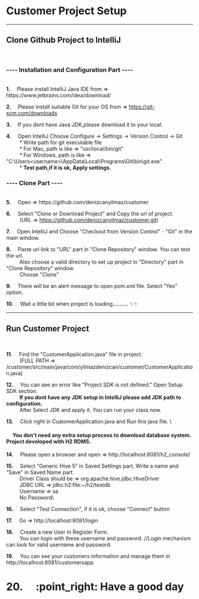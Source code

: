 <h1> Customer Project Setup </h1>
<hr>
<h2> Clone Github Project to IntelliJ </h2>
<br>
<h3>---- Installation and Configuration Part ----</h3>
<br>
<b>1.&emsp;</b>    Please install IntelliJ Java IDE from => https://www.jetbrains.com/idea/download/

<b>2.&emsp;</b>    Please install suitable Git for your OS from => https://git-scm.com/downloads

<b>3.&emsp;</b>    If you dont have Java JDK,please download it to your local. 

<b>4.&emsp;</b>    Open IntelliJ Choose Configure -> Settings -> Version Control -> Git\
 &emsp;&emsp;&nbsp; * Write path for git executable file\
 &emsp;&emsp;&nbsp;  * For Mac, path is like => "usr/local/bin/git"\
 &emsp;&emsp;&nbsp;  * For Windows, path is like => "C:\Users\<username>\AppData\Local\Programs\Git\bin\git.exe"\
 &emsp;&emsp;&nbsp;  * <b> Test path,if it is ok, Apply settings. </b>

<h3>---- Clone Part ----</h3>
<br>
<b>5.&emsp;</b>    Open => https://github.com/denizcanyilmaz/customer 

<b>6.&emsp;</b>    Select "Clone or Download Project" and Copy the url of project.\
 &emsp;&emsp;&nbsp;  (URL => https://github.com/denizcanyilmaz/customer.git)

<b>7.&emsp;</b>    Open IntelliJ and Choose "Checkout from Version Control" - "Git" in the main window.

<b>8.&emsp;</b>    Paste url link to "URL" part in "Clone Repository" window. You can test the url.\
 &emsp;&emsp;&nbsp; Also choose a valid directory to set up project in "Directory" part in "Clone Repository" window\
 &emsp;&emsp;&nbsp; Choose "Clone"

<b>9.&emsp;</b>    There will be an alert message to open pom.xml file. Select "Yes" option.    

<b>10.&emsp;</b>    Wait a little bit when project is loading<b>.........</b> :sparkles::sparkles:



<hr>
<h2> Run Customer Project </h2>
<br>



<b>11.&emsp;</b>   Find the "CustomerApplication.java" file in project.\
  &emsp;&emsp;&nbsp;  (FULL PATH => /customer/src/main/java/com/yilmazdenizcan/customer/CustomerApplication.java)
        
<b>12.&emsp;</b>  You can see an error like "Project SDK is not defined." Open Setup SDK section.\
&emsp;&emsp;&nbsp;  <b> If you dont have any JDK setup in IntelliJ please add JDK path to configuration. </b> \
&emsp;&emsp;&nbsp; After Select JDK and apply it. You can run your class now.
              
<b>13.&emsp;</b>   Click right in CuatomerApplication.java and Run this java file.  \

<h4> &emsp;   You don't need any extra setup process to download database system. Project developed with H2 RDMS. </h4>

<b>14.&emsp;</b>   Please open a browser and open => http://localhost:8081/h2_console/

<b>15.&emsp;</b>  Select "Generic Hive 5" in Saved Settings part, Write a name and "Save" in Saved Name part.\
&emsp;&emsp;&nbsp;   Driver Class shıuld be => org.apache.hive.jdbc.HiveDriver\
&emsp;&emsp;&nbsp;  JDBC URL => jdbc:h2:file:~/h2/testdb\
&emsp;&emsp;&nbsp;  Username => sa\
&emsp;&emsp;&nbsp;  No Password\
          
<b>16.&emsp;</b>    Select "Test Connection", if it is ok, choose "Connect" button

<b>17.&emsp;</b>    Go => http://localhost:8081/login

<b>18.&emsp;</b>    Create a new User in Register Form. \
 &emsp;&emsp;&nbsp;   You can login with these username and password. //Login mechanism can look for valid username and password.
                
<b>19.&emsp;</b>    You can see your customers information and manage them in http://localhost:8081/customersapp         

<h1>20.&emsp;  :point_right: Have a good day </h1>
